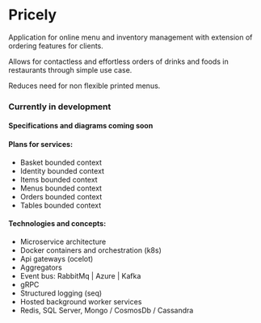 # Pricely

Application for online menu and inventory management with extension of ordering features for clients.

Allows for contactless and effortless orders of drinks and foods in restaurants through simple use case.

Reduces need for non flexible printed menus.

### Currently in development 
#### Specifications and diagrams coming soon

#### Plans for services:
* Basket bounded context
* Identity bounded context
* Items bounded context
* Menus bounded context
* Orders bounded context
* Tables bounded context

#### Technologies and concepts:
* Microservice architecture
* Docker containers and orchestration (k8s)
* Api gateways (ocelot)
* Aggregators 
* Event bus: RabbitMq | Azure | Kafka
* gRPC 
* Structured logging (seq)
* Hosted background worker services
* Redis, SQL Server, Mongo / CosmosDb / Cassandra 

